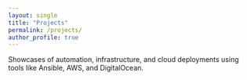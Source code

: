 ```yaml
---
layout: single
title: "Projects"
permalink: /projects/
author_profile: true
---
```


Showcases of automation, infrastructure, and cloud deployments using tools like Ansible, AWS, and DigitalOcean.